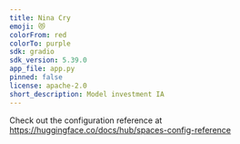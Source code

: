 ```yaml
---
title: Nina Cry
emoji: 😻
colorFrom: red
colorTo: purple
sdk: gradio
sdk_version: 5.39.0
app_file: app.py
pinned: false
license: apache-2.0
short_description: Model investment IA
---
```


Check out the configuration reference at https://huggingface.co/docs/hub/spaces-config-reference
